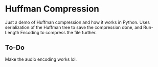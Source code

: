 # Huffman Compression

Just a demo of Huffman compression and how it works in Python. Uses serialization of the Huffman tree to save the compression done, and Run-Length Encoding to compress the file further.

## To-Do
Make the audio encoding works lol.
